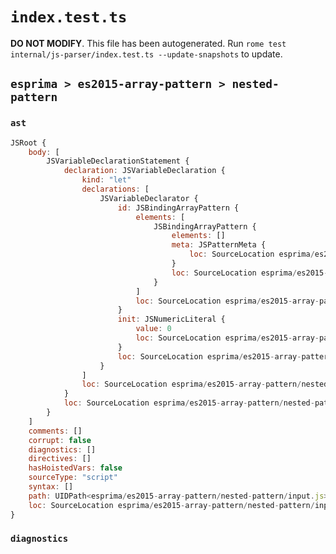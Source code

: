 # `index.test.ts`

**DO NOT MODIFY**. This file has been autogenerated. Run `rome test internal/js-parser/index.test.ts --update-snapshots` to update.

## `esprima > es2015-array-pattern > nested-pattern`

### `ast`

```javascript
JSRoot {
	body: [
		JSVariableDeclarationStatement {
			declaration: JSVariableDeclaration {
				kind: "let"
				declarations: [
					JSVariableDeclarator {
						id: JSBindingArrayPattern {
							elements: [
								JSBindingArrayPattern {
									elements: []
									meta: JSPatternMeta {
										loc: SourceLocation esprima/es2015-array-pattern/nested-pattern/input.js 1:5-1:7
									}
									loc: SourceLocation esprima/es2015-array-pattern/nested-pattern/input.js 1:5-1:7
								}
							]
							loc: SourceLocation esprima/es2015-array-pattern/nested-pattern/input.js 1:4-1:8
						}
						init: JSNumericLiteral {
							value: 0
							loc: SourceLocation esprima/es2015-array-pattern/nested-pattern/input.js 1:9-1:10
						}
						loc: SourceLocation esprima/es2015-array-pattern/nested-pattern/input.js 1:4-1:10
					}
				]
				loc: SourceLocation esprima/es2015-array-pattern/nested-pattern/input.js 1:0-1:10
			}
			loc: SourceLocation esprima/es2015-array-pattern/nested-pattern/input.js 1:0-1:10
		}
	]
	comments: []
	corrupt: false
	diagnostics: []
	directives: []
	hasHoistedVars: false
	sourceType: "script"
	syntax: []
	path: UIDPath<esprima/es2015-array-pattern/nested-pattern/input.js>
	loc: SourceLocation esprima/es2015-array-pattern/nested-pattern/input.js 1:0-2:0
}
```

### `diagnostics`

```

```
